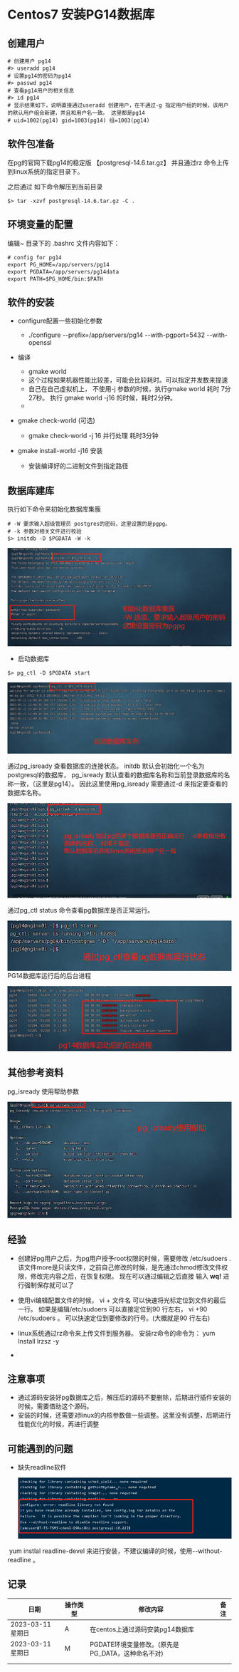 # Centos7 安装PG14数据库



## 创建用户

```SHELL
# 创建用户 pg14
#> useradd pg14
# 设置pg14的密码为pg14
#> passwd pg14
# 查看pg14用户的相关信息
#> id pg14
# 显示结果如下，说明直接通过useradd 创建用户，在不通过-g 指定用户组的时候，该用户的默认用户组会新建，并且和用户名一致。 这里都是pg14
# uid=1002(pg14) gid=1003(pg14) 组=1003(pg14)

```



## 软件包准备

在pg的官网下载pg14的稳定版  【postgresql-14.6.tar.gz】  并且通过rz 命令上传到linux系统的指定目录下。

之后通过 如下命令解压到当前目录

```shell
$> tar -xzvf postgresql-14.6.tar.gz -C . 
```



## 环境变量的配置

编辑~ 目录下的 .bashrc 文件内容如下：

```text
# config for pg14
export PG_HOME=/app/servers/pg14
export PGDATA=/app/servers/pg14data
export PATH=$PG_HOME/bin:$PATH
```



## 软件的安装

* configure配置一些初始化参数
  * ./configure --prefix=/app/servers/pg14 --with-pgport=5432 --with-openssl 

* 编译
  * gmake world 
  * 这个过程如果机器性能比较差，可能会比较耗时。可以指定并发数来提速
  * 自己在自己虚拟机上， 不使用-j 参数的时候，执行gmake world 耗时 7分27秒。 执行 gmake world -j16 的时候，耗时2分钟。 
  * 
* gmake check-world     (可选)
  * gmake check-world -j 16 并行处理 耗时3分钟
* gmake install-world -j16  安装
  * 安装编译好的二进制文件到指定路径



## 数据库建库

执行如下命令来初始化数据库集簇

```shell
# -W 要求输入超级管理员 postgres的密码，这里设置的是pgpg。  
# -k 参数对相关文件进行校验
$> initdb -D $PGDATA -W -k
```

<img src="./pic/03_初始化数据库集簇.png">



* 启动数据库

```shell
$> pg_ctl -D $PGDATA start 
```

<img src="./pic/04_启动数据库实例.png">



通过pg_isready 查看数据库的连接状态。 initdb 默认会初始化一个名为postgresql的数据库， pg_isready 默认查看的数据库名称和当前登录数据库的名称一致，（这里是pg14）。 因此这里使用pg_isready 需要通过-d 来指定要查看的数据库名称。 

<img src="./pic/05_pg_isready验证数据库是否正常运行.png">



通过pg_ctl status 命令查看pg数据库是否正常运行。 

<img src="./pic/08_通过pg_ctl查看pg数据库的运行状态.png" align="left">





PG14数据库运行后的后台进程

<img src="./pic/09_pg14数据库启动后的后台进程.png">





## 其他参考资料

pg_isready 使用帮助参数

<img src="./pic/06_pg_isready查看数据库连接情况.png">





## 经验

* 创建好pg用户之后，为pg用户授予root权限的时候，需要修改 /etc/sudoers .  该文件more是只读文件，之前自己修改的时候，是先通过chmod修改文件权限，修改完内容之后，在恢复权限。 现在可以通过编辑之后直接 输入 **wq!**  进行强制保存就可以了

* 使用vi编辑配置文件的时候， vi +  文件名 可以快速将光标定位到文件的最后一行。 如果是编辑/etc/sudoers 可以直接定位到90 行左右， vi  +90 /etc/sudoers   。 可以快速定位到要修改的行号。(大概就是90 行左右)
* linux系统通过rz命令来上传文件到服务器。 安装rz命令的命令为： yum Install lrzsz -y 
* 



## 注意事项

* 通过源码安装好pg数据库之后，解压后的源码不要删除，后期进行插件安装的时候，需要借助这个源码。 
* 安装的时候，还需要对linux的内核参数做一些调整。这里没有调整，后期进行性能优化的时候，再进行调整



## 可能遇到的问题

* 缺失readline软件

  <img src="./pic/07_缺失readline包_V20222201.png">

​       yum instlal readline-devel 来进行安装，不建议编译的时候，使用--without-readline 。 







## 记录

| 日期              | 操作类型 | 修改内容                                          | 备注 |
| ----------------- | -------- | ------------------------------------------------- | ---- |
| 2023-03-11 星期日 | A        | 在centos上通过源码安装pg14数据库                  |      |
| 2023-03-11 星期日 | M        | PGDATE环境变量修改。(原先是PG_DATA，这种命名不对) |      |
|                   |          |                                                   |      |
|                   |          |                                                   |      |

